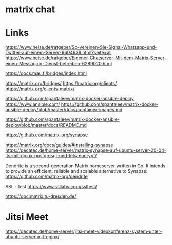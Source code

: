 # matrix chat 


# Links

https://www.heise.de/ratgeber/So-vereinen-Sie-Signal-Whatsapp-und-Twitter-auf-einem-Server-6604638.html?seite=all
https://www.heise.de/ratgeber/Eigener-Chatserver-Mit-dem-Matrix-Server-einen-Messaging-Dienst-betreiben-6289020.html

https://docs.mau.fi/bridges/index.html

https://matrix.org/bridges/
https://matrix.org/clients/
https://matrix.org/clients-matrix/

https://github.com/spantaleev/matrix-docker-ansible-deploy
https://www.ansible.com/
https://github.com/spantaleev/matrix-docker-ansible-deploy/blob/master/docs/container-images.md

https://github.com/spantaleev/matrix-docker-ansible-deploy/blob/master/docs/README.md

https://github.com/matrix-org/synapse

https://matrix.org/docs/guides/#installing-synapse
https://decatec.de/home-server/matrix-synapse-auf-ubuntu-server-20-04-lts-mit-nginx-postgresql-und-lets-encrypt/

Dendrite is a second-generation Matrix homeserver written in Go. It intends to provide an efficient, reliable and scalable alternative to Synapse:
https://github.com/matrix-org/dendrite 

SSL - test 
https://www.ssllabs.com/ssltest/

https://doc.matrix.tu-dresden.de/

# Jitsi Meet 
https://decatec.de/home-server/jitsi-meet-videokonferenz-system-unter-ubuntu-server-mit-nginx/
